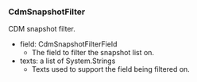 ### CdmSnapshotFilter
CDM snapshot filter.

- field: CdmSnapshotFilterField
  - The field to filter the snapshot list on.
- texts: a list of System.Strings
  - Texts used to support the field being filtered on.
